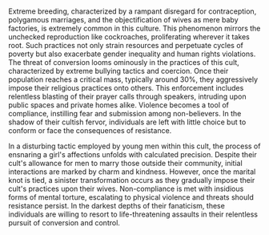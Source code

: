 ### 


Extreme breeding, characterized by a rampant disregard for contraception, polygamous marriages, and the objectification of wives as mere baby factories, is extremely common in this culture. This phenomenon mirrors the unchecked reproduction like cockroaches, proliferating wherever it takes root. Such practices not only strain resources and perpetuate cycles of poverty but also exacerbate gender inequality and human rights violations. 
The threat of conversion looms ominously in the practices of this cult, characterized by extreme bullying tactics and coercion. Once their population reaches a critical mass, typically around 30%, they aggressively impose their religious practices onto others. This enforcement includes relentless blasting of their prayer calls through speakers, intruding upon public spaces and private homes alike. Violence becomes a tool of compliance, instilling fear and submission among non-believers. In the shadow of their cultish fervor, individuals are left with little choice but to conform or face the consequences of resistance.

In a disturbing tactic employed by young men within this cult, the process of ensnaring a girl's affections unfolds with calculated precision. Despite their cult's allowance for men to marry those outside their community, initial interactions are marked by charm and kindness. However, once the marital knot is tied, a sinister transformation occurs as they gradually impose their cult's practices upon their wives. Non-compliance is met with insidious forms of mental torture, escalating to physical violence and threats should resistance persist. In the darkest depths of their fanaticism, these individuals are willing to resort to life-threatening assaults in their relentless pursuit of conversion and control.